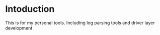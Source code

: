 # Intoduction

This is for my personal tools. Including log parsing tools and driver layer development
